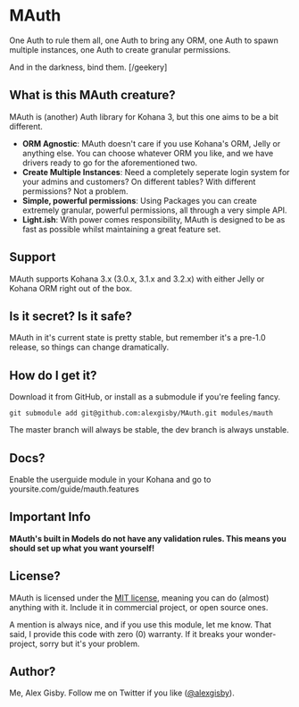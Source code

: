 # MAuth

One Auth to rule them all, one Auth to bring any ORM, one Auth to spawn multiple instances, one Auth to create granular permissions.

And in the darkness, bind them. [/geekery]

## What is this MAuth creature?

MAuth is (another) Auth library for Kohana 3, but this one aims to be a bit different.

- **ORM Agnostic**: MAuth doesn't care if you use Kohana's ORM, Jelly or anything else. You can choose whatever ORM you like, and we have drivers ready to go for the aforementioned two.
- **Create Multiple Instances**: Need a completely seperate login system for your admins and customers? On different tables? With different permissions? Not a problem.
- **Simple, powerful permissions**: Using Packages you can create extremely granular, powerful permissions, all through a very simple API.
- **Light.ish**: With power comes responsibility, MAuth is designed to be as fast as possible whilst maintaining a great feature set.

## Support

MAuth supports Kohana 3.x (3.0.x, 3.1.x and 3.2.x) with either Jelly or Kohana ORM right out of the box.

## Is it secret? Is it safe?

MAuth in it's current state is pretty stable, but remember it's a pre-1.0 release, so things can change dramatically.

## How do I get it?

Download it from GitHub, or install as a submodule if you're feeling fancy.
	
	git submodule add git@github.com:alexgisby/MAuth.git modules/mauth
	
The master branch will always be stable, the dev branch is always unstable.

## Docs?

Enable the userguide module in your Kohana and go to yoursite.com/guide/mauth.features

## Important Info

**MAuth's built in Models do not have any validation rules. This means you should set up what you want yourself!**

## License?

MAuth is licensed under the [MIT license](http://www.opensource.org/licenses/mit-license.php), meaning you can do (almost) anything with it. Include it in commercial project, or open source ones.

A mention is always nice, and if you use this module, let me know. That said, I provide this code with zero (0) warranty. If it breaks your wonder-project, sorry but it's your problem.

## Author?

Me, Alex Gisby. Follow me on Twitter if you like ([@alexgisby](http://twitter.com/alexgisby)).